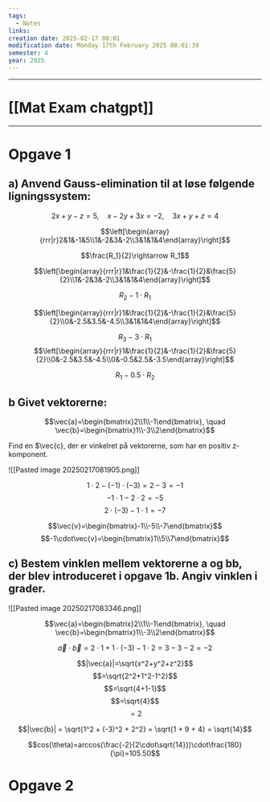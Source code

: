 ```yaml
---
tags:
  - Notes
links: 
creation date: 2025-02-17 08:01
modification date: Monday 17th February 2025 08:01:39
semester: 4
year: 2025
---
```



---
# [[Mat Exam chatgpt]]

---

# Opgave 1

## a) Anvend Gauss-elimination til at løse følgende ligningssystem:

$$2x+y-z=5,\quad x-2y+3x=-2,\quad 3x+y+z=4$$



$$\left[\begin{array}{rrr|r}2&1&-1&5\\1&-2&3&-2\\3&1&1&4\end{array}\right]$$


$$\frac{R_1}{2}\rightarrow R_1$$

$$\left[\begin{array}{rrr|r}1&\frac{1}{2}&-\frac{1}{2}&\frac{5}{2}\\1&-2&3&-2\\3&1&1&4\end{array}\right]$$

$$R_2-1 \cdot R_1$$


$$\left[\begin{array}{rrr|r}1&\frac{1}{2}&-\frac{1}{2}&\frac{5}{2}\\0&-2.5&3.5&-4.5\\3&1&1&4\end{array}\right]$$


$$R_3-3 \cdot R_1$$
$$\left[\begin{array}{rrr|r}1&\frac{1}{2}&-\frac{1}{2}&\frac{5}{2}\\0&-2.5&3.5&-4.5\\0&-0.5&2.5&-3.5\end{array}\right]$$

$$R_1-0.5\cdot R_2$$



## b Givet vektorerne:

$$\vec{a}=\begin{bmatrix}2\\1\\-1\end{bmatrix}, \quad \vec{b}=\begin{bmatrix}1\\-3\\2\end{bmatrix}$$

Find en $\vec{c}, der er vinkelret på vektorerne, som har en positiv z-komponent.



![[Pasted image 20250217081905.png]]


$$1\cdot2-(-1)\cdot (-3)=2-3=-1$$
$$-1\cdot1-2\cdot2=-5$$
$$2\cdot(-3)-1\cdot1=-7$$

$$\vec{v}=\begin{bmatrix}-1\\-5\\-7\end{bmatrix}$$
$$-1\cdot\vec{v}=\begin{bmatrix}1\\5\\7\end{bmatrix}$$

## **c)** Bestem vinklen mellem vektorerne a og bb, der blev introduceret i opgave 1b. Angiv vinklen i grader.


![[Pasted image 20250217083346.png]]






$$\vec{a}=\begin{bmatrix}2\\1\\-1\end{bmatrix}, \quad \vec{b}=\begin{bmatrix}1\\-3\\2\end{bmatrix}$$


$$\vec{a}\cdot\vec{b}=2\cdot1+1\cdot(-3)-1\cdot2=3-3-2=-2$$

$$|\vec{a}|=\sqrt{x^2+y^2+z^2}$$
$$=\sqrt{2^2+1^2-1^2}$$
$$=\sqrt{4+1-1}$$
$$=\sqrt{4}$$
$$=2$$


$$|\vec{b}| = \sqrt{1^2 + (-3)^2 + 2^2} = \sqrt{1 + 9 + 4} = \sqrt{14}$$

$$cos(\theta)=arccos(\frac{-2}{2\cdot\sqrt{14}})\cdot\frac{180}{\pi}=105.50$$


# Opgave 2

